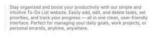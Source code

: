 > Stay organized and boost your productivity with our simple and intuitive To-Do List website. Easily add, edit, and delete tasks, set priorities, and track your progress — all in one clean, user-friendly interface. Perfect for managing your daily goals, work projects, or personal errands, anytime, anywhere.


